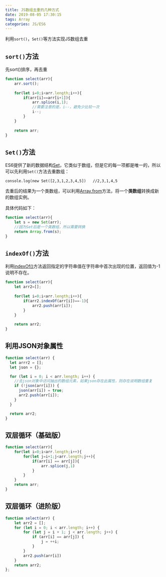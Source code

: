 ```yaml
---
title: JS数组去重的几种方式
date: 2019-08-05 17:30:15
tags: Array
categories: JS/ES6
---
```


利用`sort()`，`Set()`等方法实现JS数组去重



<!-- more -->



## `sort()`方法

先sort()排序，再去重

```javascript
function select(arr){
    arr.sort();
    
    for(let i=0;i<arr.length;i++){
        if(arr[i]==arr[i+1]){
            arr.splice(i,1);
            //需要注意的是，i--，避免少比较一次
            i--;
        }
    }
    
    return arr;
}
```



## `Set()`方法

ES6提供了新的数据结构[Set](https://developer.mozilla.org/zh-CN/docs/Web/JavaScript/Reference/Global_Objects/Set)，它类似于数组，但是它的每一项都是唯一的，所以可以先利用`Set()`方法去重数组：

`console.log(new Set([2,3,1,2,3,4,5])	//2,3,1,4,5`

去重后的结果为一个类数组，可以利用[Array.from](https://developer.mozilla.org/zh-CN/docs/Web/JavaScript/Reference/Global_Objects/Array/from)方法，将一个**类数组**转换成新的数组实例。

具体代码如下：

```javascript
function select(arr){
    let s = new Set(arr);
    //因为Set后是一个类数组，所以需要转换
    return Array.from(s);
}
```



## `indexOf()`方法

利用[indexOf()](http://www.w3school.com.cn/jsref/jsref_indexOf.asp)方法返回指定的字符串值在字符串中首次出现的位置，返回值为-1说明不存在。

```javascript
function select(arr){
    let arr2=[];
    
    for(let i=0;i<arr.length;i++){
        if(arr2.indexOf(arr[i])==-1){
            arr2.push(arr[i]);
        }
    }
    
    return arr2;
}
```



## 利用JSON对象属性

```javascript
function select(arr) {
  let arrr2 = [];
  let json = {};

  for (let i = 0; i < arr.length; i++) {
    //去json对象中访问抽出的数组元素，如果json存在此属性，则存在说明数组重复
    if (!json(arr[i])) {
      json(arr[i]) = true;
      arr2.push(arr[i]);
    }
  }

  return arr2;
}
```



## 双层循环（基础版）

```javascript
function select(arr){
    for(let i=0;i<arr.length;i++){
        for(let j=i+1;j<arr.length;j++){
            if(arr[i] == arr[j]){
                arr.splice(j,1)
            }
        }
    }
    return arr;
}
```



## 双层循环（进阶版）

```javascript
function select(arr) {
    let arr2 = [];
    for (let i = 0; i < arr.length; i++) {
        for (let j = i + 1; j < arr.length; j++) {
            if (arr[i] == arr[j]) {
                j = ++i;
            }
        }
        arr2.push(arr[i])
    }
    return arr2;
};
```